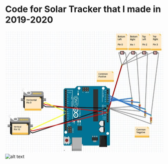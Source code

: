 # Code for Solar Tracker that I made in 2019-2020 
![alt text](https://github.com/CristiFiodorov/solar_tracker/blob/master/photos/26.jpg?raw=true)
![alt text](https://github.com/CristiFiodorov/solar_tracker/blob/master/photos/27.jpg?raw=true)
